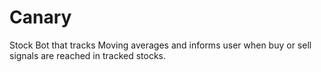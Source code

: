 # Canary
Stock Bot that tracks Moving averages and informs user when buy or sell signals are reached in tracked stocks.
